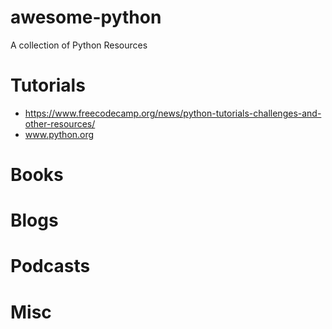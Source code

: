 # awesome-python
A collection of Python Resources

# Tutorials
* https://www.freecodecamp.org/news/python-tutorials-challenges-and-other-resources/
* www.python.org

# Books

# Blogs

# Podcasts

# Misc
